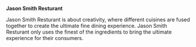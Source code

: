 **Jason Smith Resturant**

Jason Smith Resturant is about creativity, where different cuisines are fused together to create the ultimate fine dining experience.
Jason Smith Resturant only uses the finest of the ingredients to bring the ultimate experience for their consumers.
